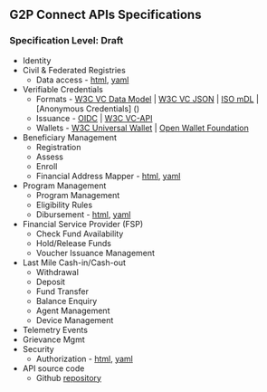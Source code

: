 ## G2P Connect APIs Specifications
### Specification Level: Draft

 * Identity
 * Civil & Federated Registries
    * Data access - [html](https://g2p-connect.github.io/specs/release/html/registry_core_api_v1.0.0.html), [yaml](https://g2p-connect.github.io/specs/release/yaml/registry_core_api_v1.0.0.yaml)
* Verifiable Credentials
    * Formats - [W3C VC Data Model](https://www.w3.org/TR/vc-data-model-2.0/) | [W3C VC JSON](https://www.w3.org/TR/vc-json-schema/) | [ISO mDL]() | [Anonymous Credentials] ()
    * Issuance - [OIDC](https://openid.net/specs/openid-4-verifiable-credential-issuance-1_0.html) | [W3C VC-API](https://w3c-ccg.github.io/vc-api/)
    * Wallets  - [W3C Universal Wallet](https://w3c-ccg.github.io/universal-wallet-interop-spec/) | [Open Wallet Foundation](https://openwallet.foundation)
* Beneficiary Management
    * Registration
    * Assess
    * Enroll
    * Financial Address Mapper - [html](https://g2p-connect.github.io/specs/release/html/mapper_core_api_v1.0.0.html), [yaml](https://g2p-connect.github.io/specs/release/yaml/mapper_core_api_v1.0.0.yaml)
* Program Management
    * Program Management
    * Eligibility Rules
    * Dibursement - [html](https://g2p-connect.github.io/specs/release/html/disburse_core_api_v1.0.0.html), [yaml](https://g2p-connect.github.io/specs/release/yaml/disburse_core_api_v1.0.0.yaml)
* Financial Service Provider (FSP) 
    * Check Fund Availability
    * Hold/Release Funds
    * Voucher Issuance Management
* Last Mile Cash-in/Cash-out
    * Withdrawal
    * Deposit
    * Fund Transfer
    * Balance Enquiry
    * Agent Management
    * Device Management
* Telemetry Events
* Grievance Mgmt
* Security
    * Authorization - [html](https://g2p-connect.github.io/specs/release/html/authz_core_api_v1.0.0.html), [yaml](https://g2p-connect.github.io/specs/release/yaml/authz_core_api_v1.0.0.yaml)
* API source code
    * Github [repository](https://github.com/G2P-Connect/specs)